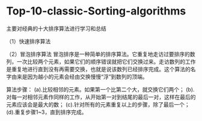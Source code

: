 # Top-10-classic-Sorting-algorithms
主要对经典的十大排序算法进行学习和总结

（1）快速排序算法






（2）冒泡排序算法
冒泡排序是一种简单的排序算法。它重复地走访过要排序的数列，一次比较两个元素，如果它们的顺序错误就把它们交换过来。走访数列的工作是重复地进行直到没有再需要交换，也就是说该数列已经排序完成。这个算法的名字由来是因为越小的元素会经由交换慢慢“浮”到数列的顶端。

算法步骤：
(a).比较相邻的元素。如果第一个比第二个大，就交换它们两个；
(b).对每一对相邻元素作同样的工作，从开始第一对到结尾的最后一对，这样在最后的元素应该会是最大的数；
(c).针对所有的元素重复以上的步骤，除了最后一个；
(d).重复步骤1~3，直到排序完成。
